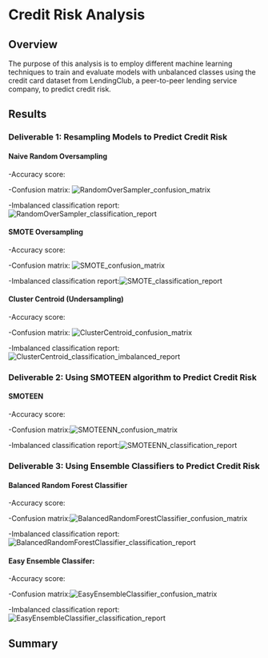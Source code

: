 # Credit Risk Analysis

## Overview
The purpose of this analysis is to employ different machine learning techniques to train and evaluate models with unbalanced classes using the credit card dataset from LendingClub, a peer-to-peer lending service company, to predict credit risk.

## Results
### Deliverable 1: Resampling Models to Predict Credit Risk
#### Naive Random Oversampling
-Accuracy score:

-Confusion matrix: ![RandomOverSampler_confusion_matrix](https://user-images.githubusercontent.com/93107507/160961160-7b006588-0296-4c33-9a88-e6d4ede62575.png)

-Imbalanced classification report: ![RandomOverSampler_classification_report](https://user-images.githubusercontent.com/93107507/160961178-f8c5f43e-cf47-4589-beb6-6b4b32455e53.png)

#### SMOTE Oversampling
-Accuracy score:

-Confusion matrix: ![SMOTE_confusion_matrix](https://user-images.githubusercontent.com/93107507/160961222-5b5dc1a4-fcff-4369-80b4-2f322b7db397.png)

-Imbalanced classification report:![SMOTE_classification_report](https://user-images.githubusercontent.com/93107507/160961206-9ad075b1-beea-40fb-be4c-43108079df91.png)

#### Cluster Centroid (Undersampling)
-Accuracy score:

-Confusion matrix: ![ClusterCentroid_confusion_matrix](https://user-images.githubusercontent.com/93107507/160961251-58f30d8b-e48d-4271-8f79-5bfdc651b765.png)

-Imbalanced classification report: ![ClusterCentroid_classification_imbalanced_report](https://user-images.githubusercontent.com/93107507/160961279-4d902513-cda8-47bc-b5d9-0cd9b240b4ba.png)


### Deliverable 2: Using SMOTEEN algorithm to Predict Credit Risk
#### SMOTEEN 
-Accuracy score:

-Confusion matrix:![SMOTEENN_confusion_matrix](https://user-images.githubusercontent.com/93107507/160962858-ed1b8b8d-b9a7-4aba-bd86-5dc4aaba6360.png)


-Imbalanced classification report:![SMOTEENN_classification_report](https://user-images.githubusercontent.com/93107507/160962834-beccff9e-13a7-4712-ad58-609c297c1ee7.png)


### Deliverable 3: Using Ensemble Classifiers to Predict Credit Risk
#### Balanced Random Forest Classifier
-Accuracy score:

-Confusion matrix:![BalancedRandomForestClassifier_confusion_matrix](https://user-images.githubusercontent.com/93107507/160962906-31089a96-de46-4d66-9865-ccdd570a0c8b.png)

-Imbalanced classification report:![BalancedRandomForestClassifier_classification_report](https://user-images.githubusercontent.com/93107507/160962891-ca529cce-c4e0-496c-b7e5-b5407f66cf50.png)


#### Easy Ensemble Classifer:
-Accuracy score:

-Confusion matrix:![EasyEnsembleClassifier_confusion_matrix](https://user-images.githubusercontent.com/93107507/160962942-d332a1ae-df6c-405e-9a4b-154df289dfd7.png)

-Imbalanced classification report:![EasyEnsembleClassifier_classification_report](https://user-images.githubusercontent.com/93107507/160962929-8dcc9f27-9920-49a1-ae8f-d9e87c64b56b.png)

## Summary

